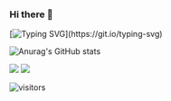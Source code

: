 ### Hi there 👋

[![Typing SVG](https://readme-typing-svg.herokuapp.com/?lines=Hello+World.;Welcome+to+my+github+profile.;Try+googling+harjasnagi.)](https://git.io/typing-svg)

![Anurag's GitHub stats](https://github-readme-stats.vercel.app/api?username=harjasnagi&show_icons=true&theme=nightowl)

![](https://github.com/harjasnagi/github-stats/blob/master/generated/overview.svg)
![](https://github.com/harjasnagi/github-stats/blob/master/generated/languages.svg)

![visitors](https://visitor-badge.glitch.me/badge?page_id=harjasnagi.visitor-badge)
<!--
**harjasnagi/harjasnagi** is a ✨ _special_ ✨ repository because its `README.md` (this file) appears on your GitHub profile.

Here are some ideas to get you started:

- 🔭 I’m currently working on ...
- 🌱 I’m currently learning ...
- 👯 I’m looking to collaborate on ...
- 🤔 I’m looking for help with ...
- 💬 Ask me about ...
- 📫 How to reach me: ...
- 😄 Pronouns: ...
- ⚡ Fun fact: ...
-->
